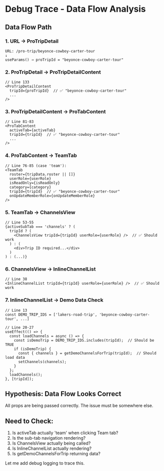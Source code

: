 # Debug Trace - Data Flow Analysis

## Data Flow Path

### 1. URL → ProTripDetail
```
URL: /pro-trip/beyonce-cowboy-carter-tour
↓
useParams() → proTripId = "beyonce-cowboy-carter-tour"
```

### 2. ProTripDetail → ProTripDetailContent
```tsx
// Line 133
<ProTripDetailContent
  tripId={proTripId}  // ✅ "beyonce-cowboy-carter-tour"
  ...
/>
```

### 3. ProTripDetailContent → ProTabContent
```tsx
// Line 81-83
<ProTabContent
  activeTab={activeTab}
  tripId={tripId}  // ✅ "beyonce-cowboy-carter-tour"
  ...
/>
```

### 4. ProTabContent → TeamTab
```tsx
// Line 76-85 (case 'team'):
<TeamTab
  roster={tripData.roster || []}
  userRole={userRole}
  isReadOnly={isReadOnly}
  category={category}
  tripId={tripId}  // ✅ "beyonce-cowboy-carter-tour"
  onUpdateMemberRole={onUpdateMemberRole}
/>
```

### 5. TeamTab → ChannelsView
```tsx
// Line 53-55
{activeSubTab === 'channels' ? (
  tripId ? (
    <ChannelsView tripId={tripId} userRole={userRole} />  // ✅ Should work
  ) : (
    <div>Trip ID required...</div>
  )
) : (...)}
```

### 6. ChannelsView → InlineChannelList
```tsx
// Line 38
<InlineChannelList tripId={tripId} userRole={userRole} />  // ✅ Should work
```

### 7. InlineChannelList → Demo Data Check
```tsx
// Line 13
const DEMO_TRIP_IDS = ['lakers-road-trip', 'beyonce-cowboy-carter-tour', ...]

// Line 20-27
useEffect(() => {
  const loadChannels = async () => {
    const isDemoTrip = DEMO_TRIP_IDS.includes(tripId);  // Should be TRUE
    if (isDemoTrip) {
      const { channels } = getDemoChannelsForTrip(tripId);  // Should load data
      setChannels(channels);
    }
  };
  loadChannels();
}, [tripId]);
```

## Hypothesis: Data Flow Looks Correct

All props are being passed correctly. The issue must be somewhere else.

## Need to Check:
1. Is activeTab actually 'team' when clicking Team tab?
2. Is the sub-tab navigation rendering?
3. Is ChannelsView actually being called?
4. Is InlineChannelList actually rendering?
5. Is getDemoChannelsForTrip returning data?

Let me add debug logging to trace this.
